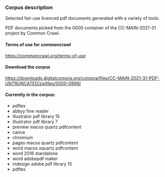 ### Corpus description

Selected fair-use licenced pdf documents generated with a variety of tools.

PDF documents picked from the 0000 container of the
CC-MAIN-2021-31 project by Common Crawl.

#### Terms of use for commoncrawl 
https://commoncrawl.org/terms-of-use

#### Download the corpus
https://downloads.digitalcorpora.org/corpora/files/CC-MAIN-2021-31-PDF-UNTRUNCATED/zipfiles/0000-0999/

#### Currently in the corpus:

- pdftex
- abbyy fine reader
- illustrator pdf library 15
- illustrator pdf library 7
- preview macos quartz pdfcontent
- canva
- chromium
- pages macos quartz pdfcontent
- word macos xquartz pdfcontent
- word 2016 standalone
- word adobepdf maker
- indesign adobe pdf library 15
- pdftex
